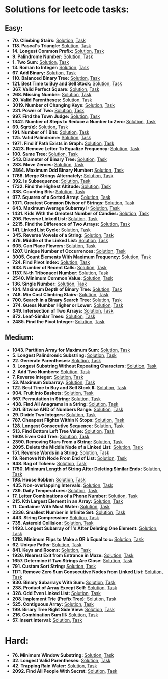 # Solutions for leetcode tasks:
## Easy:
- **70. Climbing Stairs:** [Solution](climbing-stairs), [Task](https://leetcode.com/problems/climbing-stairs/description/)
- **118. Pascal's Triangle:** [Solution](pascals-triangle), [Task](https://leetcode.com/problems/pascals-triangle/description/)
- **14. Longest Common Prefix:** [Solution](longest-common-prefix), [Task](https://leetcode.com/problems/longest-common-prefix/description/)
- **9. Palindrome Number:** [Solution](palindrome-number), [Task](https://leetcode.com/problems/palindrome-number/description/)
- **1. Two Sum:** [Solution](two-sum), [Task](https://leetcode.com/problems/two-sum/description/)
- **13. Roman to Integer:** [Solution](roman-to-integer), [Task](https://leetcode.com/problems/roman-to-integer/description/)
- **67. Add Binary:** [Solution](add-binary), [Task](https://leetcode.com/problems/add-binary/description/)
- **110. Balanced Binary Tree:** [Solution](balanced-binary-tree), [Task](https://leetcode.com/problems/balanced-binary-tree/)
- **121. Best Time to Buy and Sell Stock:** [Solution](best-time-to-buy-and-sell-stock), [Task](https://leetcode.com/problems/best-time-to-buy-and-sell-stock/description/)
- **367. Valid Perfect Square:** [Solution](valid-perfect-square), [Task](https://leetcode.com/problems/valid-perfect-square/description)
- **268. Missing Number:** [Solution](missing-number), [Task](https://leetcode.com/problems/missing-number/description)
- **20. Valid Parentheses:** [Solution](valid-parentheses), [Task](https://leetcode.com/problems/valid-parentheses/description/) 
- **3019. Number of Changing Keys:** [Solution](number-of-changing-keys), [Task](https://leetcode.com/problems/number-of-changing-keys/description/)
- **231. Power of Two:** [Solution](power-of-two), [Task](https://leetcode.com/problems/power-of-two/description/)
- **997. Find the Town Judge:** [Solution](find-all-anagrams-in-a-string), [Task](https://leetcode.com/problems/find-the-town-judge/description)
- **1342. Number of Steps to Reduce a Number to Zero:** [Solution](number-of-steps-to-reduce-a-number-to-zero), [Task](https://leetcode.com/problems/number-of-steps-to-reduce-a-number-to-zero/description/)
- **69. Sqrt(x):** [Solution](sqrtx), [Task](https://leetcode.com/problems/sqrtx/description/)
- **191. Number of 1 Bits:** [Solution](number-of-1-bits), [Task](https://leetcode.com/problems/number-of-1-bits/description/)
- **125. Valid Palindrome:** [Solution](valid-palindrome), [Task](https://leetcode.com/problems/valid-palindrome/description/)
- **1971. Find if Path Exists in Graph:** [Solution](find-if-path-exists-in-graph), [Task](https://leetcode.com/problems/find-if-path-exists-in-graph/description/)
- **2423. Remove Letter To Equalize Frequency:** [Solution](remove-letter-to-equalize-frequency), [Task](https://leetcode.com/problems/remove-letter-to-equalize-frequency/description/)
- **100. Same Tree:** [Solution](same-tree), [Task](https://leetcode.com/problems/same-tree/description)
- **543. Diameter of Binary Tree:** [Solution](diameter-of-binary-tree), [Task](https://leetcode.com/problems/diameter-of-binary-tree/description)
- **283. Move Zeroes:** [Solution](move-zeroes), [Task](https://leetcode.com/problems/move-zeroes/description)
- **2864. Maximum Odd Binary Number:** [Solution](maximum-odd-binary-number), [Task](https://leetcode.com/problems/maximum-odd-binary-number/description)
- **1768. Merge Strings Alternately:** [Solution](merge-strings-alternately), [Task](https://leetcode.com/problems/merge-strings-alternately/description)
- **392. Is Subsequence:** [Solution](is-subsequence), [Task](https://leetcode.com/problems/is-subsequence/description)
- **1732. Find the Highest Altitude:** [Solution](find-the-highest-altitude), [Task](https://leetcode.com/problems/find-the-highest-altitude/description)
- **338. Counting Bits:** [Solution](counting-bits), [Task](https://leetcode.com/problems/counting-bits/description)
- **977. Squares of a Sorted Array:** [Solution](squares-of-a-sorted-array), [Task](https://leetcode.com/problems/squares-of-a-sorted-array/description)
- **1071. Greatest Common Divisor of Strings:** [Solution](greatest-common-divisor-of-strings), [Task](https://leetcode.com/problems/greatest-common-divisor-of-strings/description)
- **643. Maximum Average Subarray I:** [Solution](maximum-average-subarray-i), [Task](https://leetcode.com/problems/maximum-average-subarray-i/description)
- **1431. Kids With the Greatest Number of Candies:** [Solution](kids-with-the-greatest-number-of-candies), [Task](https://leetcode.com/problems/kids-with-the-greatest-number-of-candies/description)
- **206. Reverse Linked List:** [Solution](reverse-linked-list), [Task](https://leetcode.com/problems/reverse-linked-list/description)
- **2215. Find the Difference of Two Arrays:** [Solution](find-the-difference-of-two-arrays), [Task](https://leetcode.com/problems/find-the-difference-of-two-arrays/description)
- **141. Linked List Cycle:** [Solution](linked-list-cycle), [Task](https://leetcode.com/problems/linked-list-cycle/description)
- **345. Reverse Vowels of a String:** [Solution](reverse-vowels-of-a-string), [Task](https://leetcode.com/problems/reverse-vowels-of-a-string/description)
- **876. Middle of the Linked List:** [Solution](middle-of-the-linked-list), [Task](https://leetcode.com/problems/middle-of-the-linked-list/description)
- **605. Can Place Flowers:** [Solution](can-place-flowers), [Task](https://leetcode.com/problems/can-place-flowers/description)
- **1207. Unique Number of Occurrences:** [Solution](unique-number-of-occurrences), [Task](https://leetcode.com/problems/unique-number-of-occurrences/description)
- **3005. Count Elements With Maximum Frequency:** [Solution](count-elements-with-maximum-frequency), [Task](https://leetcode.com/problems/count-elements-with-maximum-frequency/description)
- **724. Find Pivot Index:** [Solution](find-pivot-index), [Task](https://leetcode.com/problems/find-pivot-index/description)
- **933. Number of Recent Calls:** [Solution](number-of-recent-calls), [Task](https://leetcode.com/problems/number-of-recent-calls/description)
- **1137. N-th Tribonacci Number:** [Solution](n-th-tribonacci-number), [Task](https://leetcode.com/problems/n-th-tribonacci-number/description)
- **2540. Minimum Common Value:** [Solution](minimum-common-value), [Task](https://leetcode.com/problems/minimum-common-value/description)
- **136. Single Number:** [Solution](single-number), [Task](https://leetcode.com/problems/single-number/description)
- **104. Maximum Depth of Binary Tree:** [Solution](maximum-depth-of-binary-tree), [Task](https://leetcode.com/problems/maximum-depth-of-binary-tree/description)
- **746. Min Cost Climbing Stairs:** [Solution](min-cost-climbing-stairs), [Task](https://leetcode.com/problems/min-cost-climbing-stairs/description)
- **700. Search in a Binary Search Tree:** [Solution](search-in-a-binary-search-tree), [Task](https://leetcode.com/problems/search-in-a-binary-search-tree/description)
- **374. Guess Number Higher or Lower:** [Solution](guess-number-higher-or-lower), [Task](https://leetcode.com/problems/guess-number-higher-or-lower/description)
- **349. Intersection of Two Arrays:** [Solution](intersection-of-two-arrays), [Task](https://leetcode.com/problems/intersection-of-two-arrays/description)
- **872. Leaf-Similar Trees:** [Solution](leaf-similar-trees), [Task](https://leetcode.com/problems/leaf-similar-trees/description)
- **2485. Find the Pivot Integer:** [Solution](find-the-pivot-integer), [Task](https://leetcode.com/problems/find-the-pivot-integer/description)
## Medium:
- **1043. Partition Array for Maximum Sum:** [Solution](partition-array-for-maximum-sum), [Task](https://leetcode.com/problems/partition-array-for-maximum-sum/description/)
- **5. Longest Palindromic Substring:** [Solution](longest-palindromic-substring), [Task](https://leetcode.com/problems/longest-palindromic-substring/description)
- **22. Generate Parentheses:** [Solution](generate-parentheses), [Task](https://leetcode.com/problems/generate-parentheses/description/)
- **3. Longest Substring Without Repeating Characters:**  [Solution](longest-substring-without-repeating-characters), [Task](https://leetcode.com/problems/longest-substring-without-repeating-characters/description/)
- **2. Add Two Numbers:** [Solution](add-two-numbers), [Task](https://leetcode.com/problems/add-two-numbers/description/)
- **7. Reverse Integer:** [Solution](reverse-integer), [Task](https://leetcode.com/problems/reverse-integer/description/)
- **53. Maximum Subarray:** [Solution](maximum-subarray), [Task](https://leetcode.com/problems/maximum-subarray/description/)
- **122. Best Time to Buy and Sell Stock II:** [Solution](best-time-to-buy-and-sell-stock-ii), [Task](https://leetcode.com/problems/best-time-to-buy-and-sell-stock-ii/description/)
- **904. Fruit Into Baskets:** [Solution](fruit-into-baskets), [Task](https://leetcode.com/problems/fruit-into-baskets/description/)
- **567. Permutation in String:** [Solution](permutation-in-string), [Task](https://leetcode.com/problems/permutation-in-string/description/)
- **438. Find All Anagrams in a String:** [Solution](find-all-anagrams-in-a-string), [Task](https://leetcode.com/problems/find-all-anagrams-in-a-string/description/)
- **201. Bitwise AND of Numbers Range:** [Solution](bitwise-and-of-numbers-range), [Task](https://leetcode.com/problems/bitwise-and-of-numbers-range/description)
- **29. Divide Two Integers:** [Solution](divide-two-integers), [Task](https://leetcode.com/problems/divide-two-integers/description/)
- **787. Cheapest Flights Within K Stops:** [Solution](cheapest-flights-within-k-stops), [Task](https://leetcode.com/problems/cheapest-flights-within-k-stops/description)
- **128. Longest Consecutive Sequence:** [Solution](longest-consecutive-sequence), [Task](https://leetcode.com/problems/longest-consecutive-sequence/description/)
- **513. Find Bottom Left Tree Value:** [Solution](find-bottom-left-tree-value), [Task](https://leetcode.com/problems/find-bottom-left-tree-value/description)
- **1609. Even Odd Tree:** [Solution](even-odd-tree), [Task](https://leetcode.com/problems/even-odd-tree/description)
- **2390. Removing Stars From a String:** [Solution](removing-stars-from-a-string), [Task](https://leetcode.com/problems/removing-stars-from-a-string/description/)
- **2095. Delete the Middle Node of a Linked List:** [Solution](delete-the-middle-node-of-a-linked-list), [Task](https://leetcode.com/problems/delete-the-middle-node-of-a-linked-list/description)
- **151. Reverse Words in a String:** [Solution](reverse-words-in-a-string), [Task](https://leetcode.com/problems/reverse-words-in-a-string/description)
- **19. Remove Nth Node From End of List:** [Solution](remove-nth-node-from-end-of-list), [Task](https://leetcode.com/problems/remove-nth-node-from-end-of-list/description)
- **948. Bag of Tokens:** [Solution](bag-of-tokens), [Task](https://leetcode.com/problems/bag-of-tokens/description)
- **1750. Minimum Length of String After Deleting Similar Ends:** [Solution](minimum-length-of-string-after-deleting-similar-ends), [Task](https://leetcode.com/problems/minimum-length-of-string-after-deleting-similar-ends/description)
- **198. House Robber:** [Solution](house-robber), [Task](https://leetcode.com/problems/house-robber/description)
- **435. Non-overlapping Intervals:** [Solution](non-overlapping-intervals), [Task](https://leetcode.com/problems/non-overlapping-intervals/description)
- **739. Daily Temperatures:** [Solution](daily-temperatures), [Task](https://leetcode.com/problems/daily-temperatures/description)
- **17. Letter Combinations of a Phone Number:** [Solution](letter-combinations-of-a-phone-number), [Task](https://leetcode.com/problems/letter-combinations-of-a-phone-number/description)
- **215. Kth Largest Element in an Array:** [Solution](kth-largest-element-in-an-array), [Task](https://leetcode.com/problems/kth-largest-element-in-an-array/description)
- **11. Container With Most Water:** [Solution](container-with-most-water), [Task](https://leetcode.com/problems/container-with-most-water/description)
- **2336. Smallest Number in Infinite Set:** [Solution](smallest-number-in-infinite-set), [Task](https://leetcode.com/problems/smallest-number-in-infinite-set/description)
- **443. String Compression:** [Solution](string-compression), [Task](https://leetcode.com/problems/string-compression/description)
- **735. Asteroid Collision:** [Solution](asteroid-collision), [Task](https://leetcode.com/problems/asteroid-collision/description)
- **1493. Longest Subarray of 1's After Deleting One Element:** [Solution](longest-subarray-of-1s-after-deleting-one-element), [Task](https://leetcode.com/problems/longest-subarray-of-1s-after-deleting-one-element/description)
- **1318. Minimum Flips to Make a OR b Equal to c:** [Solution](minimum-flips-to-make-a-or-b-equal-to-c), [Task](https://leetcode.com/problems/minimum-flips-to-make-a-or-b-equal-to-c/description)
- **62. Unique Paths:** [Solution](unique-paths), [Task](https://leetcode.com/problems/unique-paths/description)
- **841. Keys and Rooms:** [Solution](keys-and-rooms), [Task](https://leetcode.com/problems/keys-and-rooms/description)
- **1926. Nearest Exit from Entrance in Maze:** [Solution](nearest-exit-from-entrance-in-maze), [Task](https://leetcode.com/problems/nearest-exit-from-entrance-in-maze/description)
- **1657. Determine if Two Strings Are Close:** [Solution](determine-if-two-strings-are-close), [Task](https://leetcode.com/problems/determine-if-two-strings-are-close/description)
- **791. Custom Sort String:** [Solution](custom-sort-string), [Task](https://leetcode.com/problems/custom-sort-string/description)
- **1171. Remove Zero Sum Consecutive Nodes from Linked List:** [Solution](remove-zero-sum-consecutive-nodes-from-linked-list), [Task](https://leetcode.com/problems/remove-zero-sum-consecutive-nodes-from-linked-list/description)
- **930. Binary Subarrays With Sum:** [Solution](binary-subarrays-with-sum), [Task](https://leetcode.com/problems/binary-subarrays-with-sum/description)
- **238. Product of Array Except Self:** [Solution](product-of-array-except-self), [Task](https://leetcode.com/problems/product-of-array-except-self)
- **328. Odd Even Linked List:** [Solution](odd-even-linked-list), [Task](https://leetcode.com/problems/odd-even-linked-list/description)
- **208. Implement Trie (Prefix Tree):** [Solution](implement-trie-prefix-tree), [Task](https://leetcode.com/problems/implement-trie-prefix-tree/description)
- **525. Contiguous Array:** [Solution](contiguous-array), [Task](https://leetcode.com/problems/contiguous-array/description)
- **199. Binary Tree Right Side View:** [Solution](binary-tree-right-side-view), [Task](https://leetcode.com/problems/binary-tree-right-side-view/description)
- **216. Combination Sum III:** [Solution](combination-sum-iii), [Task](https://leetcode.com/problems/combination-sum-iii/description)
- **57. Insert Interval:** [Solution](insert-interval), [Task](https://leetcode.com/problems/insert-interval/description/)
# Hard:
- **76. Minimum Window Substring:** [Solution](minimum-window-substring), [Task](https://leetcode.com/problems/minimum-window-substring/description/)
- **32. Longest Valid Parentheses:** [Solution](longest-valid-parentheses), [Task](https://leetcode.com/problems/longest-valid-parentheses/description/)
- **42. Trapping Rain Water:** [Solution](trapping-rain-water), [Task](https://leetcode.com/problems/trapping-rain-water/description/)
- **2092. Find All People With Secret:** [Solution](find-all-people-with-secret), [Task](https://leetcode.com/problems/find-all-people-with-secret/description)